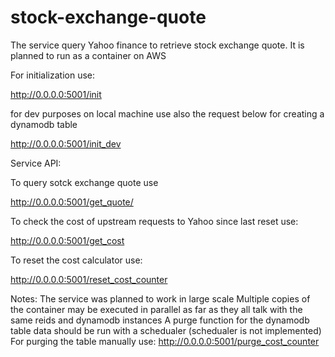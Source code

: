 # stock-exchange-quote

The service query Yahoo finance to retrieve stock exchange quote.
It is planned to run as a container on AWS

For initialization use:

  http://0.0.0.0:5001/init

for dev purposes on local machine use also the request below for creating a dynamodb table

  http://0.0.0.0:5001/init_dev


Service API:

To query sotck exchange quote use

  http://0.0.0.0:5001/get_quote/<symbol>
  

To check the cost of upstream requests to Yahoo since last reset use:
  
  http://0.0.0.0:5001/get_cost
  
To reset the cost calculator use:
  
  http://0.0.0.0:5001/reset_cost_counter
  
  
  
Notes:
  The service was planned to work in large scale
  Multiple copies of the container may be executed in parallel as far as they all talk with the same reids and dynamodb instances
  A purge function for the dynamodb table data should be run with a schedualer (schedualer is not implemented)
  For purging the table manually use: http://0.0.0.0:5001/purge_cost_counter


